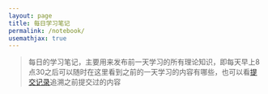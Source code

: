 ```yaml
---
layout: page
title: 每日学习笔记
permalink: /notebook/
usemathjax: true
---
```


> 每日的学习笔记，主要用来发布前一天学习的所有理论知识，即每天早上8点30之后可以随时在这里看到之前的一天学习的内容有哪些，也可以看[提交记录](https://github.com/GadHao/gadhao.github.io/commits/master)追溯之前提交过的内容
